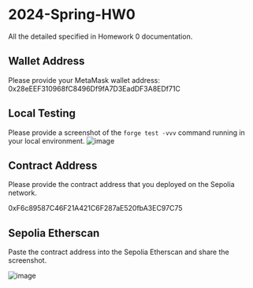 # 2024-Spring-HW0

All the detailed specified in Homework 0 documentation.

## Wallet Address
Please provide your MetaMask wallet address: 0x28eEEF310968fC8496Df9fA7D3EadDF3A8EDf71C

## Local Testing
Please provide a screenshot of the `forge test -vvv` command running in your local environment.
![image](https://github.com/TsungHsuan-Pan/2024-Spring-HW0/assets/144418039/5d47fab4-1ff0-43d0-bde9-d7bd51746409)

## Contract Address
Please provide the contract address that you deployed on the Sepolia network.

0xF6c89587C46F21A421C6F287aE520fbA3EC97C75

## Sepolia Etherscan
Paste the contract address into the Sepolia Etherscan and share the screenshot.

![image](https://github.com/TsungHsuan-Pan/2024-Spring-HW0/assets/144418039/0c9f475f-f678-4d08-8c79-bb8e0dfe4265)
